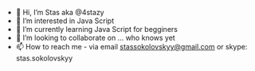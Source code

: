 - 👋 Hi, I’m Stas aka @4stazy
- 👀 I’m interested in Java Script
- 🌱 I’m currently learning Java Script for begginers
- 💞️ I’m looking to collaborate on ... who knows yet
- 📫 How to reach me - via email stassokolovskyy@gmail.com or skype: stas.sokolovskyy

<!---
4stazy/4stazy is a ✨ special ✨ repository because its `README.md` (this file) appears on your GitHub profile.
You can click the Preview link to take a look at your changes.
--->
